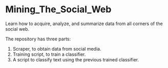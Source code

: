 # Mining_The_Social_Web
Learn how to acquire, analyze, and summarize data from all corners of the social web.

The repository has three parts:
  1. Scraper, to obtain data from social media.
  2. Training script, to train a classifier.
  3. A script to classify text using the previous trained classifier.
  
